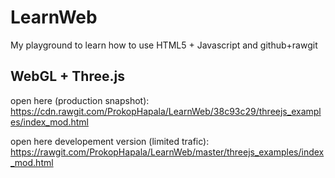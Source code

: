 # LearnWeb
My playground to learn how to use HTML5 + Javascript and github+rawgit 


## WebGL + Three.js

open here (production snapshot):
https://cdn.rawgit.com/ProkopHapala/LearnWeb/38c93c29/threejs_examples/index_mod.html

open here developement version (limited trafic):
https://rawgit.com/ProkopHapala/LearnWeb/master/threejs_examples/index_mod.html